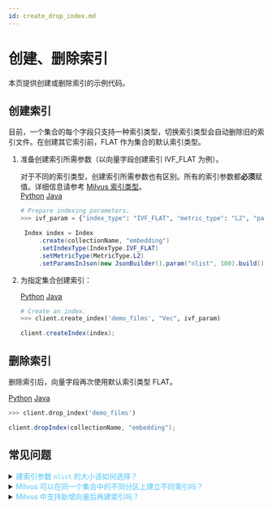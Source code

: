 ```yaml
---
id: create_drop_index.md
---
```


# 创建、删除索引

本页提供创建或删除索引的示例代码。

## 创建索引

目前，一个集合的每个字段只支持一种索引类型，切换索引类型会自动删除旧的索引文件。在创建其它索引前，FLAT 作为集合的默认索引类型。

<div class="alert note">
</div>

1. 准备创建索引所需参数（以向量字段创建索引 IVF_FLAT 为例）。

   <div class="alert note">
   对于不同的索引类型，创建索引所需参数也有区别。所有的索引参数都<b>必须</b>赋值。详细信息请参考 <a href="index.md">Milvus 索引类型</a>。
   </div>

   <div class="filter">
   <a href="#Python">Python</a> <a href="#Java">Java</a>
   </div>
   
   <div class="filter-Python" markdown="block">

   ```python
   # Prepare indexing parameters.
   >>> ivf_param = {"index_type": "IVF_FLAT", "metric_type": "L2", "params": {"nlist": 4096}}
   ```
   </div>
   
   <div class="filter-Java" markdown="block">
   
   ```java
    Index index = Index
        .create(collectionName, "embedding")
        .setIndexType(IndexType.IVF_FLAT)
        .setMetricType(MetricType.L2)
        .setParamsInJson(new JsonBuilder().param("nlist", 100).build());
   ```  
   </div>
   


2. 为指定集合创建索引：

   <div class="filter">
   <a href="#Python">Python</a> <a href="#Java">Java</a>
   </div>
   
   <div class="filter-Python" markdown="block">

   ```python
   # Create an index.
   >>> client.create_index('demo_films', "Vec", ivf_param)
   ```
   </div>
   <div class="filter-Java" markdown="block">

   ```java
   client.createIndex(index);
   ```
   </div>

## 删除索引

删除索引后，向量字段再次使用默认索引类型 FLAT。

<div class="filter">
<a href="#Python">Python</a> <a href="#Java">Java</a>
</div>

<div class="filter-Python" markdown="block">

```python
>>> client.drop_index('demo_films')
```
</div>

<div class="filter-Java" markdown="block">

```java
client.dropIndex(collectionName, "embedding");
```
</div>

## 常见问题

<details>
<summary><font color="#4fc4f9">建索引参数 <code>nlist</code> 的大小该如何选择？</font></summary>
{{fragments/faq_set_nlist.md}}
</details>
<details>
<summary><font color="#4fc4f9">Milvus 可以在同一个集合中的不同分区上建立不同索引吗？</font></summary>
{{fragments/faq_collection_different_index.md}}
</details>
<details>
<summary><font color="#4fc4f9">Milvus 中支持新增向量后再建索引吗？</font></summary>
{{fragments/faq_create_index_after_insertion.md}}
</details>

